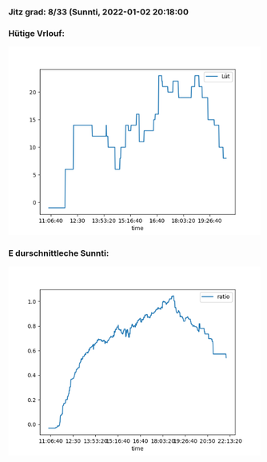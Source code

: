 ### Jitz grad: 8/33 (Sunnti, 2022-01-02 20:18:00

### Hütige Vrlouf:
![Graph](Today.png)

### E durschnittleche Sunnti:
![Graph](Sunnti.png)